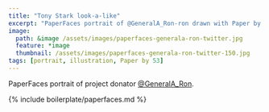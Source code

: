```yaml
---
title: "Tony Stark look-a-like"
excerpt: "PaperFaces portrait of @GeneralA_Ron-ron drawn with Paper by 53 on an iPad."
image: 
  path: &image /assets/images/paperfaces-generala-ron-twitter.jpg 
  feature: *image
  thumbnail: /assets/images/paperfaces-generala-ron-twitter-150.jpg
tags: [portrait, illustration, Paper by 53]
---
```


PaperFaces portrait of project donator [@GeneralA_Ron](http://twitter.com/GeneralA_Ron).

{% include boilerplate/paperfaces.md %}
